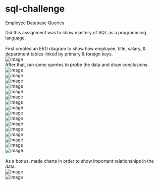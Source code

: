 # sql-challenge
Employee Database Queries

Did this assignment was to show mastery of SQL as a programming language.<br />
<br />
First created an ERD diagram to show how employee, title, salary, & department tables linked by primary & foreign keys.<br />
![image](https://github.com/KotR9001/sql-challenge/assets/57807780/95f8b7a2-bc1f-4af0-bbcf-8f734e7e4a57)
<br />
After that, ran some queries to probe the data and draw conclusions.<br />
![image](https://github.com/KotR9001/sql-challenge/assets/57807780/8f63f6d6-3f6b-4fc6-8f79-7a083dbd582b)<br />
![image](https://github.com/KotR9001/sql-challenge/assets/57807780/8ecb732b-a03e-4f9e-a8c7-b82c538b6dee)<br />
![image](https://github.com/KotR9001/sql-challenge/assets/57807780/8101f9e2-3465-49b6-8e55-25faf21526fc)<br />
![image](https://github.com/KotR9001/sql-challenge/assets/57807780/bb086dfd-995d-4764-a0ca-564795042bf9)<br />
![image](https://github.com/KotR9001/sql-challenge/assets/57807780/39c3c74d-9ccd-4150-a678-e2295b50fa2e)<br />
![image](https://github.com/KotR9001/sql-challenge/assets/57807780/4a3b9fc6-e609-4067-b388-12a92cc99413)<br />
![image](https://github.com/KotR9001/sql-challenge/assets/57807780/04fb96a2-632a-4f04-8faf-8baae4b2468b)<br />
![image](https://github.com/KotR9001/sql-challenge/assets/57807780/8732c064-0300-4506-9c32-87ab7a9fc277)<br />
![image](https://github.com/KotR9001/sql-challenge/assets/57807780/8c469806-5d9d-42f7-86f6-bfa44760d3eb)<br />
![image](https://github.com/KotR9001/sql-challenge/assets/57807780/6a4ac6d1-5a4d-4298-821e-d4260b0c659d)<br />
![image](https://github.com/KotR9001/sql-challenge/assets/57807780/9874f839-a7f4-4e7d-a0d7-d5f382e8fb56)<br />
![image](https://github.com/KotR9001/sql-challenge/assets/57807780/8526a621-ab2f-4edf-ae7c-67a95575ef5a)<br />
![image](https://github.com/KotR9001/sql-challenge/assets/57807780/81160c94-d298-4b4f-bc0d-c80a94be1623)<br />
![image](https://github.com/KotR9001/sql-challenge/assets/57807780/f2913dba-d6c5-4803-9d30-dab85385c041)<br />
![image](https://github.com/KotR9001/sql-challenge/assets/57807780/7ad5aecc-7f1c-4fff-a2cc-5c49098ee1cd)<br />
![image](https://github.com/KotR9001/sql-challenge/assets/57807780/a71bee82-7be4-4fea-9b47-e20a5cf72840)<br />
<br />
As a bonus, made charts in order to show important relationships in the data.<br />
![image](https://github.com/KotR9001/sql-challenge/assets/57807780/03e941e4-c647-4fdd-8dac-e1440a40c13f)<br />
![image](https://github.com/KotR9001/sql-challenge/assets/57807780/e877fefa-0dee-4060-9c99-8dcb1d29fdac)<br />
